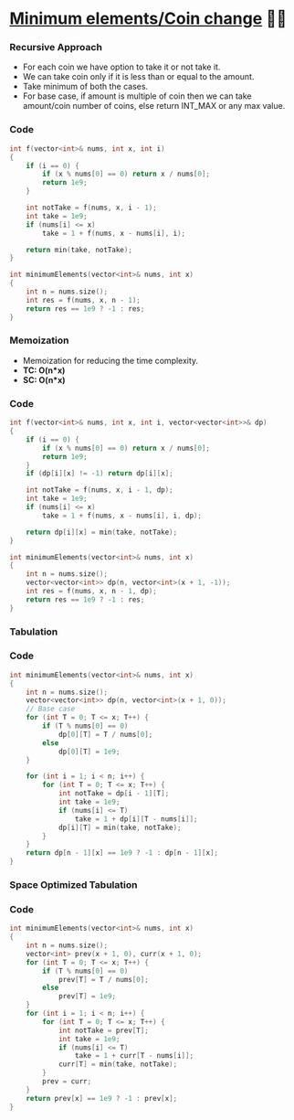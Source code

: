 # [Minimum elements/Coin change](https://www.codingninjas.com/codestudio/problems/minimum-elements_3843091?leftPanelTab=0) 🌟🌟

### Recursive Approach

-   For each coin we have option to take it or not take it.
-   We can take coin only if it is less than or equal to the amount.
-   Take minimum of both the cases.
-   For base case, if amount is multiple of coin then we can take amount/coin number of coins, else return INT_MAX or any max value.

### Code

```cpp
int f(vector<int>& nums, int x, int i)
{
    if (i == 0) {
        if (x % nums[0] == 0) return x / nums[0];
        return 1e9;
    }

    int notTake = f(nums, x, i - 1);
    int take = 1e9;
    if (nums[i] <= x)
        take = 1 + f(nums, x - nums[i], i);

    return min(take, notTake);
}

int minimumElements(vector<int>& nums, int x)
{
    int n = nums.size();
    int res = f(nums, x, n - 1);
    return res == 1e9 ? -1 : res;
}
```

### Memoization

-   Memoization for reducing the time complexity.
-   **TC: O(n\*x)**
-   **SC: O(n\*x)**

### Code

```cpp
int f(vector<int>& nums, int x, int i, vector<vector<int>>& dp)
{
    if (i == 0) {
        if (x % nums[0] == 0) return x / nums[0];
        return 1e9;
    }
    if (dp[i][x] != -1) return dp[i][x];

    int notTake = f(nums, x, i - 1, dp);
    int take = 1e9;
    if (nums[i] <= x)
        take = 1 + f(nums, x - nums[i], i, dp);

    return dp[i][x] = min(take, notTake);
}

int minimumElements(vector<int>& nums, int x)
{
    int n = nums.size();
    vector<vector<int>> dp(n, vector<int>(x + 1, -1));
    int res = f(nums, x, n - 1, dp);
    return res == 1e9 ? -1 : res;
}
```

### Tabulation

### Code

```cpp
int minimumElements(vector<int>& nums, int x)
{
    int n = nums.size();
    vector<vector<int>> dp(n, vector<int>(x + 1, 0));
    // Base case
    for (int T = 0; T <= x; T++) {
        if (T % nums[0] == 0)
            dp[0][T] = T / nums[0];
        else
            dp[0][T] = 1e9;
    }

    for (int i = 1; i < n; i++) {
        for (int T = 0; T <= x; T++) {
            int notTake = dp[i - 1][T];
            int take = 1e9;
            if (nums[i] <= T)
                take = 1 + dp[i][T - nums[i]];
            dp[i][T] = min(take, notTake);
        }
    }
    return dp[n - 1][x] == 1e9 ? -1 : dp[n - 1][x];
}
```

### Space Optimized Tabulation

### Code

```cpp
int minimumElements(vector<int>& nums, int x)
{
    int n = nums.size();
    vector<int> prev(x + 1, 0), curr(x + 1, 0);
    for (int T = 0; T <= x; T++) {
        if (T % nums[0] == 0)
            prev[T] = T / nums[0];
        else
            prev[T] = 1e9;
    }
    for (int i = 1; i < n; i++) {
        for (int T = 0; T <= x; T++) {
            int notTake = prev[T];
            int take = 1e9;
            if (nums[i] <= T)
                take = 1 + curr[T - nums[i]];
            curr[T] = min(take, notTake);
        }
        prev = curr;
    }
    return prev[x] == 1e9 ? -1 : prev[x];
}
```

